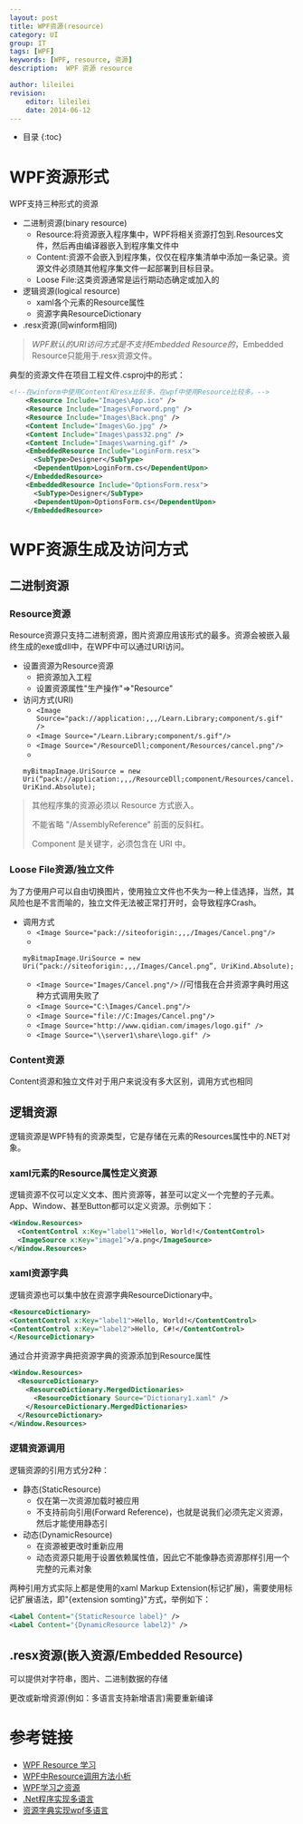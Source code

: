 ```yaml
---
layout: post
title: WPF资源(resource)
category: UI
group: IT
tags: [WPF]
keywords: [WPF, resource, 资源]
description:  WPF 资源 resource

author: lileilei
revision:
    editor: lileilei
    date: 2014-06-12
---
```


* 目录
{:toc}

# WPF资源形式

WPF支持三种形式的资源

+ 二进制资源(binary resource)
    - Resource:将资源嵌入程序集中，WPF将相关资源打包到.Resources文件，然后再由编译器嵌入到程序集文件中
    - Content:资源不会嵌入到程序集，仅仅在程序集清单中添加一条记录。资源文件必须随其他程序集文件一起部署到目标目录。 
    - Loose File:这类资源通常是运行期动态确定或加入的
+ 逻辑资源(logical resource)
    - xaml各个元素的Resource属性
    - 资源字典ResourceDictionary
+ .resx资源(同winform相同)

> *WPF默认的URI访问方式是不支持Embedded Resource的*，Embedded Resource只能用于.resx资源文件。

典型的资源文件在项目工程文件.csproj中的形式：

~~~ xml
<!--在winform中使用Content和resx比较多，在wpf中使用Resource比较多。-->
    <Resource Include="Images\App.ico" />
    <Resource Include="Images\Forword.png" />
    <Resource Include="Images\Back.png" />
    <Content Include="Images\Go.jpg" />
    <Content Include="Images\pass32.png" />
    <Content Include="Images\warning.gif" />
    <EmbeddedResource Include="LoginForm.resx">
      <SubType>Designer</SubType>
      <DependentUpon>LoginForm.cs</DependentUpon>
    </EmbeddedResource>
    <EmbeddedResource Include="OptionsForm.resx">
      <SubType>Designer</SubType>
      <DependentUpon>OptionsForm.cs</DependentUpon>
    </EmbeddedResource>
~~~

# WPF资源生成及访问方式

## 二进制资源

### Resource资源

Resource资源只支持二进制资源，图片资源应用该形式的最多。资源会被嵌入最终生成的exe或dll中，在WPF中可以通过URI访问。

+ 设置资源为Resource资源
    - 把资源加入工程
    - 设置资源属性"生产操作"=>"Resource"
+ 访问方式(URI)
    - `<Image  Source="pack://application:,,,/Learn.Library;component/s.gif" />`
    - `<Image Source="/Learn.Library;component/s.gif"/>`
    - `<Image Source="/ResourceDll;component/Resources/cancel.png"/>`
    - 
    ~~~
    myBitmapImage.UriSource = new Uri(“pack://application:,,,/ResourceDll;component/Resources/cancel.png”, UriKind.Absolute);
    ~~~

> 其他程序集的资源必须以 Resource 方式嵌入。
> 
> 不能省略 "/AssemblyReference" 前面的反斜杠。
> 
> Component 是关键字，必须包含在 URI 中。

### Loose File资源/独立文件

为了方便用户可以自由切换图片，使用独立文件也不失为一种上佳选择，当然，其风险也是不言而喻的，独立文件无法被正常打开时，会导致程序Crash。

+ 调用方式
    - `<Image Source="pack://siteoforigin:,,,/Images/Cancel.png"/>`
    - 
    ~~~
    myBitmapImage.UriSource = new Uri(“pack://siteoforigin:,,,/Images/Cancel.png”, UriKind.Absolute);
    ~~~
    - `<Image Source="Images/Cancel.png"/>` //可惜我在合并资源字典时用这种方式调用失败了
    - `<Image Source="C:\Images/Cancel.png"/>`
    - `<Image Source="file://C:Images/Cancel.png"/>`
    - `<Image Source="http://www.qidian.com/images/logo.gif" />`
    - `<Image Source="\\server1\share\logo.gif" />`

### Content资源

Content资源和独立文件对于用户来说没有多大区别，调用方式也相同

## 逻辑资源

逻辑资源是WPF特有的资源类型，它是存储在元素的Resources属性中的.NET对象。

### xaml元素的Resource属性定义资源

逻辑资源不仅可以定义文本、图片资源等，甚至可以定义一个完整的子元素。App、Window、甚至Button都可以定义资源。示例如下：

~~~ xml
<Window.Resources>
  <ContentControl x:Key="label1">Hello, World!</ContentControl>
  <ImageSource x:Key="image1">/a.png</ImageSource>
</Window.Resources>
~~~

### xaml资源字典

逻辑资源也可以集中放在资源字典ResourceDictionary中。

~~~ xml
<ResourceDictionary>
<ContentControl x:Key="label1">Hello, World!</ContentControl>
<ContentControl x:Key="label2">Hello, C#!</ContentControl>
</ResourceDictionary>
~~~

通过合并资源字典把资源字典的资源添加到Resource属性

~~~ xml
<Window.Resources>
  <ResourceDictionary>
    <ResourceDictionary.MergedDictionaries>
      <ResourceDictionary Source="Dictionary1.xaml" />
    </ResourceDictionary.MergedDictionaries>
  </ResourceDictionary>
</Window.Resources>
~~~

### 逻辑资源调用

逻辑资源的引用方式分2种：

+ 静态(StaticResource)
    - 仅在第一次资源加载时被应用
    - 不支持前向引用(Forward Reference)，也就是说我们必须先定义资源，然后才能使用静态引
+ 动态(DynamicResource)
    - 在资源被更改时重新应用
    - 动态资源只能用于设置依赖属性值，因此它不能像静态资源那样引用一个完整的元素对象

两种引用方式实际上都是使用的xaml Markup Extension(标记扩展)，需要使用标记扩展语法，即"{extension somting}"方式，举例如下：

~~~ xml
<Label Content="{StaticResource label}" />
<Label Content="{DynamicResource label2}" /> 
~~~

## .resx资源(嵌入资源/Embedded Resource)

可以提供对字符串，图片、二进制数据的存储

更改或新增资源(例如：多语言支持新增语言)需要重新编译

# 参考链接

+ [WPF Resource 学习](http://wenku.baidu.com/link?url=J5y0P6ARZSGybirBpVzKB3SgfnHbLt4ThfKoAlm3xsq6Kl8xE95kqbXVOGk8YQg2ruR9zboGJc9tyVHiqzn1tTyN8ITCYSUG0D4ZyvgZZNq)
+ [WPF中Resource调用方法小析](http://www.alvachien.com/alvablog/?p=1014)
+ [WPF学习之资源](http://www.cnblogs.com/zlgcool/archive/2008/10/18/1314281.html)
+ [.Net程序实现多语言](http://www.withonly.com/?p=413)
+ [资源字典实现wpf多语言](http://www.oschina.net/translate/building-multilingual-wpf-applications)